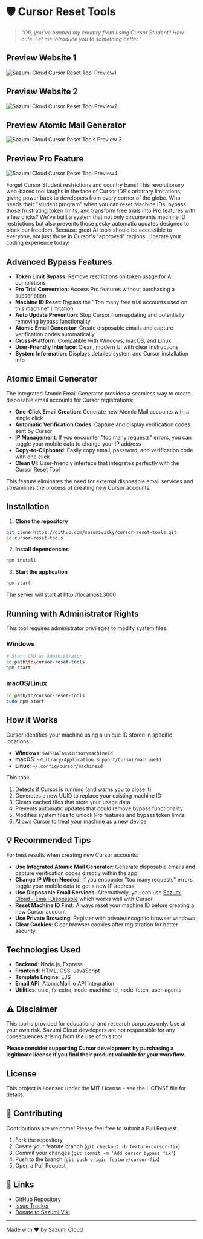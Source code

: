 # 🛡️ Cursor Reset Tools
> *"Oh, you've banned my country from using Cursor Student? How cute. Let me introduce you to something better."*

## Preview Website 1

![Sazumi Cloud Cursor Reset Tool Preview1](./src/preview.png)

## Preview Website 2

![Sazumi Cloud Cursor Reset Tool Preview2](./src/preview-3.png)

## Preview Atomic Mail Generator

![Sazumi Cloud Cursor Reset Tools Preview 3](./src/preview-4.png)

## Preview Pro Feature

![Sazumi Cloud Cursor Reset Tool Preview4](./src/preview-2.png)

Forget Cursor Student restrictions and country bans! This revolutionary web-based tool laughs in the face of Cursor IDE's arbitrary limitations, giving power back to developers from every corner of the globe. Who needs their "student program" when you can reset Machine IDs, bypass those frustrating token limits, and transform free trials into Pro features with a few clicks? We've built a system that not only circumvents machine ID restrictions but also prevents those pesky automatic updates designed to block our freedom. Because great AI tools should be accessible to everyone, not just those in Cursor's "approved" regions. Liberate your coding experience today!

## Advanced Bypass Features

- **Token Limit Bypass**: Remove restrictions on token usage for AI completions
- **Pro Trial Conversion**: Access Pro features without purchasing a subscription
- **Machine ID Reset**: Bypass the "Too many free trial accounts used on this machine" limitation
- **Auto Update Prevention**: Stop Cursor from updating and potentially removing bypass functionality
- **Atomic Email Generator**: Create disposable emails and capture verification codes automatically
- **Cross-Platform**: Compatible with Windows, macOS, and Linux
- **User-Friendly Interface**: Clean, modern UI with clear instructions
- **System Information**: Displays detailed system and Cursor installation info

## Atomic Email Generator

The integrated Atomic Email Generator provides a seamless way to create disposable email accounts for Cursor registrations:

- **One-Click Email Creation**: Generate new Atomic Mail accounts with a single click
- **Automatic Verification Codes**: Capture and display verification codes sent by Cursor
- **IP Management**: If you encounter "too many requests" errors, you can toggle your mobile data to change your IP address
- **Copy-to-Clipboard**: Easily copy email, password, and verification code with one click
- **Clean UI**: User-friendly interface that integrates perfectly with the Cursor Reset Tool

This feature eliminates the need for external disposable email services and streamlines the process of creating new Cursor accounts.

## Installation

1. **Clone the repository**

```bash
git clone https://github.com/sazumivicky/cursor-reset-tools.git
cd cursor-reset-tools
```

2. **Install dependencies**

```bash
npm install
```

3. **Start the application**

```bash
npm start
```

The server will start at http://localhost:3000

## Running with Administrator Rights

This tool requires administrator privileges to modify system files.

### Windows
```bash
# Start CMD as Administrator
cd path\to\cursor-reset-tools
npm start
```

### macOS/Linux
```bash
cd path/to/cursor-reset-tools
sudo npm start
```

## How it Works

Cursor identifies your machine using a unique ID stored in specific locations:

- **Windows**: `%APPDATA%\Cursor\machineId`
- **macOS**: `~/Library/Application Support/Cursor/machineId`
- **Linux**: `~/.config/cursor/machineid`

This tool:
1. Detects if Cursor is running (and warns you to close it)
2. Generates a new UUID to replace your existing machine ID
3. Clears cached files that store your usage data
4. Prevents automatic updates that could remove bypass functionality
5. Modifies system files to unlock Pro features and bypass token limits
6. Allows Cursor to treat your machine as a new device

## 💡 Recommended Tips

For best results when creating new Cursor accounts:

- **Use Integrated Atomic Mail Generator**: Generate disposable emails and capture verification codes directly within the app
- **Change IP When Needed**: If you encounter "too many requests" errors, toggle your mobile data to get a new IP address
- **Use Disposable Email Services**: Alternatively, you can use [Sazumi Cloud - Email Disposable](https://mail.sazumi.com) which works well with Cursor
- **Reset Machine ID First**: Always reset your machine ID before creating a new Cursor account
- **Use Private Browsing**: Register with private/incognito browser windows
- **Clear Cookies**: Clear browser cookies after registration for better security

## Technologies Used

- **Backend**: Node.js, Express
- **Frontend**: HTML, CSS, JavaScript
- **Template Engine**: EJS
- **Email API**: AtomicMail.io API integration
- **Utilities**: uuid, fs-extra, node-machine-id, node-fetch, user-agents

## ⚠️ Disclaimer

This tool is provided for educational and research purposes only. Use at your own risk. Sazumi Cloud developers are not responsible for any consequences arising from the use of this tool.

**Please consider supporting Cursor development by purchasing a legitimate license if you find their product valuable for your workflow.**

## License

This project is licensed under the MIT License - see the LICENSE file for details.

## 🤝 Contributing

Contributions are welcome! Please feel free to submit a Pull Request.

1. Fork the repository
2. Create your feature branch (`git checkout -b feature/cursor-fix`)
3. Commit your changes (`git commit -m 'Add cursor bypass fix'`)
4. Push to the branch (`git push origin feature/cursor-fix`)
5. Open a Pull Request

## 🔗 Links

- [GitHub Repository](https://github.com/sazumivicky/cursor-reset-tools)
- [Issue Tracker](https://github.com/sazumivicky/cursor-reset-tools/issues)
- [Donate to Sazumi Viki](https://sociabuzz.com/sazumi/tribe)

---

Made with ❤️ by Sazumi Cloud 